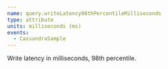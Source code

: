 ```yaml
---
name: query.writeLatency98thPercentileMilliseconds
type: attribute
units: milliseconds (ms)
events:
  - CassandraSample
---
```


Write latency in milliseconds, 98th percentile.